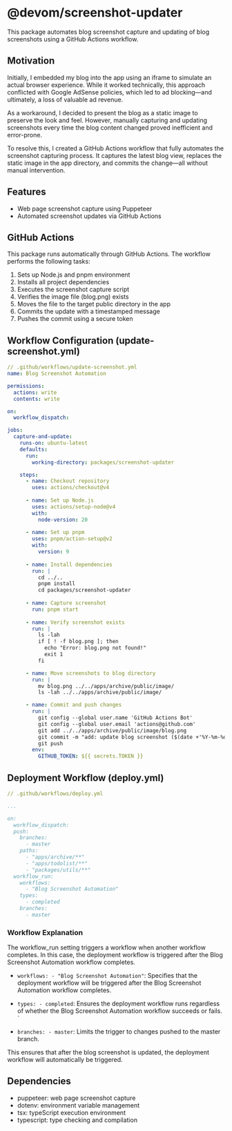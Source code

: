 # @devom/screenshot-updater

This package automates blog screenshot capture and updating of blog screenshots using a GitHub Actions workflow.

## Motivation

Initially, I embedded my blog into the app using an iframe to simulate an actual browser experience. While it worked technically, this approach conflicted with Google AdSense policies, which led to ad blocking—and ultimately, a loss of valuable ad revenue.

As a workaround, I decided to present the blog as a static image to preserve the look and feel. However, manually capturing and updating screenshots every time the blog content changed proved inefficient and error-prone.

To resolve this, I created a GitHub Actions workflow that fully automates the screenshot capturing process. It captures the latest blog view, replaces the static image in the app directory, and commits the change—all without manual intervention.

## Features

- Web page screenshot capture using Puppeteer
- Automated screenshot updates via GitHub Actions

## GitHub Actions

This package runs automatically through GitHub Actions. The workflow performs the following tasks:

1. Sets up Node.js and pnpm environment
2. Installs all project dependencies
3. Executes the screenshot capture script
4. Verifies the image file (blog.png) exists
5. Moves the file to the target public directory in the app
6. Commits the update with a timestamped message
7. Pushes the commit using a secure token

## Workflow Configuration (update-screenshot.yml)

```yaml
// .github/workflows/update-screenshot.yml
name: Blog Screenshot Automation

permissions:
  actions: write
  contents: write

on:
  workflow_dispatch:     

jobs:
  capture-and-update:
    runs-on: ubuntu-latest
    defaults:
      run:
        working-directory: packages/screenshot-updater  

    steps:
      - name: Checkout repository
        uses: actions/checkout@v4
      
      - name: Set up Node.js
        uses: actions/setup-node@v4
        with:
          node-version: 20
          
      - name: Set up pnpm
        uses: pnpm/action-setup@v2
        with:
          version: 9
          
      - name: Install dependencies
        run: |
          cd ../..
          pnpm install
          cd packages/screenshot-updater
          
      - name: Capture screenshot
        run: pnpm start
        
      - name: Verify screenshot exists
        run: |
          ls -lah
          if [ ! -f blog.png ]; then
            echo "Error: blog.png not found!"
            exit 1
          fi

      - name: Move screenshots to blog directory
        run: |
          mv blog.png ../../apps/archive/public/image/
          ls -lah ../../apps/archive/public/image/

      - name: Commit and push changes
        run: |
          git config --global user.name 'GitHub Actions Bot'
          git config --global user.email 'actions@github.com'
          git add ../../apps/archive/public/image/blog.png
          git commit -m "add: update blog screenshot ($(date +'%Y-%m-%d'))"
          git push 
        env:
          GITHUB_TOKEN: ${{ secrets.TOKEN }}
```

## Deployment Workflow (deploy.yml)

```yaml
// .github/workflows/deploy.yml

...

on:
  workflow_dispatch:
  push:
    branches: 
      - master
    paths: 
      - "apps/archive/**"
      - "apps/todolist/**"
      - "packages/utils/**"
  workflow_run:
    workflows: 
      - "Blog Screenshot Automation"
    types:
      - completed
    branches:
      - master

```

### Workflow Explanation
The workflow_run setting triggers a workflow when another workflow completes. In this case, the deployment workflow is triggered after the Blog Screenshot Automation workflow completes.

- `workflows: - "Blog Screenshot Automation"`: Specifies that the deployment workflow will be triggered after the Blog Screenshot Automation workflow completes.

- `types: - completed`: Ensures the deployment workflow runs regardless of whether the Blog Screenshot Automation workflow succeeds or fails.
`
- `branches: - master`: Limits the trigger to changes pushed to the master branch.

This ensures that after the blog screenshot is updated, the deployment workflow will automatically be triggered.




## Dependencies

- puppeteer: web page screenshot capture
- dotenv: environment variable management
- tsx: typeScript execution environment
- typescript: type checking and compilation
